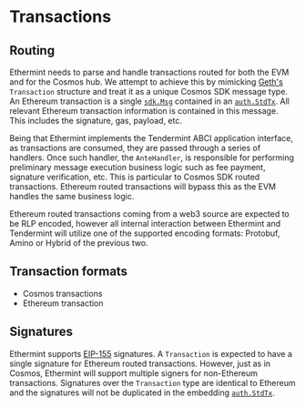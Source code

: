 <!--
order: 2
-->

# Transactions

## Routing

Ethermint needs to parse and handle transactions routed for both the EVM and for the Cosmos hub. We
attempt to achieve this by mimicking [Geth's](https://github.com/ethereum/go-ethereum) `Transaction`
structure and treat it as a unique Cosmos SDK message type. An Ethereum transaction is a single
[`sdk.Msg`](https://godoc.org/github.com/cosmos/cosmos-sdk/types#Msg) contained in an
[`auth.StdTx`](https://godoc.org/github.com/cosmos/cosmos-sdk/x/auth#StdTx). All relevant Ethereum
transaction information is contained in this message. This includes the signature, gas, payload,
etc.

Being that Ethermint implements the Tendermint ABCI application interface, as transactions are
consumed, they are passed through a series of handlers. Once such handler, the `AnteHandler`, is
responsible for performing preliminary message execution business logic such as fee payment,
signature verification, etc. This is particular to Cosmos SDK routed transactions. Ethereum routed
transactions will bypass this as the EVM handles the same business logic.

Ethereum routed transactions coming from a web3 source are expected to be RLP encoded, however all
internal interaction between Ethermint and Tendermint will utilize one of the supported encoding
formats: Protobuf, Amino or Hybrid of the previous two.

## Transaction formats

<!-- TODO: -->

- Cosmos transactions
- Ethereum transaction

## Signatures

Ethermint supports [EIP-155](https://github.com/ethereum/EIPs/blob/master/EIPS/eip-155.md)
signatures. A `Transaction` is expected to have a single signature for Ethereum routed transactions.
However, just as in Cosmos, Ethermint will support multiple signers for non-Ethereum transactions.
Signatures over the `Transaction` type are identical to Ethereum and the signatures will not be
duplicated in the embedding
[`auth.StdTx`](https://godoc.org/github.com/cosmos/cosmos-sdk/x/auth#StdTx).